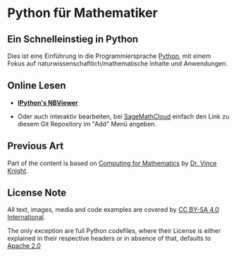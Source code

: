 Python für Mathematiker
=======================

Ein Schnelleinstieg in Python
-----------------------------

Dies ist eine Einführung in die Programmiersprache [Python](http://www.python.org),
mit einem Fokus auf naturwissenschaftlich/mathematische Inhalte und Anwendungen.

Online Lesen
------------

* **[IPython's NBViewer](http://nbviewer.ipython.org/github/haraldschilly/python-fuer-mathematiker/tree/master/doc/)**

* Oder auch interaktiv bearbeiten, bei [SageMathCloud](https://cloud.sagemath.com) einfach den Link zu diesem Git Repository im "Add" Menü angeben.


Previous Art
------------

Part of the content is based on 
[Computing for Mathematics](https://github.com/drvinceknight/Computing_for_mathematics)
by [Dr. Vince Knight](http://drvinceknight.github.io/).


License Note
------------

All text, images, media and code examples are covered by
[CC BY-SA 4.0 International](https://creativecommons.org/licenses/by-sa/4.0/).

The only exception are full Python codefiles,
where their License is either explained in their respective headers or in absence of that,
defaults to [Apache 2.0](http://www.apache.org/licenses/LICENSE-2.0.html)
